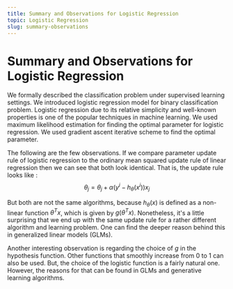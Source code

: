 ```yaml
---
title: Summary and Observations for Logistic Regression
topic: Logistic Regression
slug: summary-observations
---
```


# Summary and Observations for Logistic Regression

We formally described the classification problem under supervised learning settings. We introduced logistic regression model for binary classification problem. Logistic regression due to its relative simplicity and well-known properties is one of the popular techniques in machine learning. We used maximum likelihood estimation for finding the optimal parameter for logistic regression. We used gradient ascent iterative scheme to find the optimal parameter. 

The following are the few observations. If we compare parameter update rule of logistic regression to the ordinary mean squared update rule of linear regression then we can see that both look identical. That is, the update rule looks like :
$$\theta_j = \theta_j + \alpha (y^i - h_{\theta}(x^i))x_j$$

But both are not the same algorithms, because $h_{\theta}(x)$ is defined as a non-linear function $\theta^T x$, which is given by $g(\theta^T x)$. Nonetheless, it's a little surprising that we end up with the same update rule for a rather different algorithm and learning problem. One can find the deeper reason behind this in generalized linear models (GLMs).

Another interesting observation is regarding the choice of $g$ in the hypothesis function. Other functions that smoothly increase from 0 to 1 can also be used. But, the choice of the logistic function is a fairly natural one. However, the reasons for that can be found in GLMs and generative learning algorithms.
